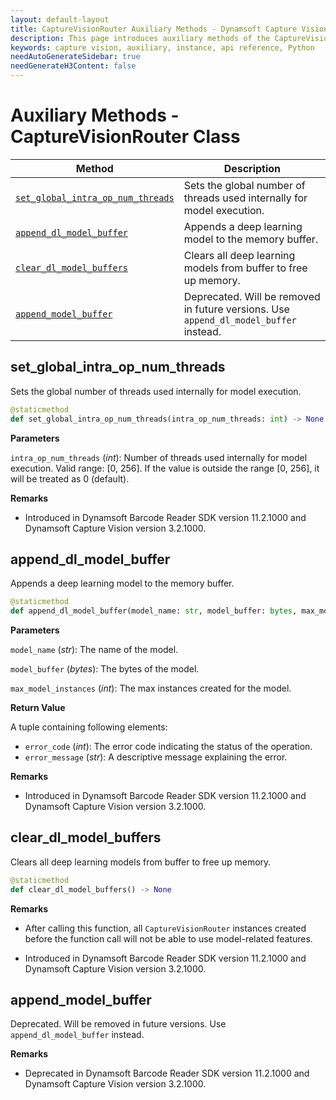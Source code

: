 ```yaml
---
layout: default-layout
title: CaptureVisionRouter Auxiliary Methods - Dynamsoft Capture Vision Python Edition API
description: This page introduces auxiliary methods of the CaptureVisionRouter class of the Dynamsoft Capture Vision Python Edition.
keywords: capture vision, auxiliary, instance, api reference, Python
needAutoGenerateSidebar: true
needGenerateH3Content: false
---
```


# Auxiliary Methods - CaptureVisionRouter Class

| Method                                                      | Description                                               |
| ----------------------------------------------------------- | --------------------------------------------------------- |
| [`set_global_intra_op_num_threads`](#set_global_intra_op_num_threads) | Sets the global number of threads used internally for model execution. |
| [`append_dl_model_buffer`](#append_dl_model_buffer) | Appends a deep learning model to the memory buffer. |
| [`clear_dl_model_buffers`](#clear_dl_model_buffers) | Clears all deep learning models from buffer to free up memory. |
| [`append_model_buffer`](#append_model_buffer) | Deprecated. Will be removed in future versions. Use `append_dl_model_buffer` instead. |

## set_global_intra_op_num_threads

Sets the global number of threads used internally for model execution.

```python
@staticmethod
def set_global_intra_op_num_threads(intra_op_num_threads: int) -> None
```

**Parameters**

`intra_op_num_threads` (*int*): Number of threads used internally for model execution. Valid range: [0, 256]. 
If the value is outside the range [0, 256], it will be treated as 0 (default).

**Remarks**

- Introduced in Dynamsoft Barcode Reader SDK version 11.2.1000 and Dynamsoft Capture Vision version 3.2.1000.

## append_dl_model_buffer

Appends a deep learning model to the memory buffer.

```python
@staticmethod
def append_dl_model_buffer(model_name: str, model_buffer: bytes, max_model_instances: int) -> Tuple[int, str]
```

**Parameters**

`model_name` (*str*): The name of the model.

`model_buffer` (*bytes*): The bytes of the model.

`max_model_instances` (*int*): The max instances created for the model.

**Return Value**

A tuple containing following elements:
- `error_code` (*int*): The error code indicating the status of the operation.
- `error_message` (*str*): A descriptive message explaining the error.

**Remarks**

- Introduced in Dynamsoft Barcode Reader SDK version 11.2.1000 and Dynamsoft Capture Vision version 3.2.1000.

## clear_dl_model_buffers

Clears all deep learning models from buffer to free up memory.

```python
@staticmethod
def clear_dl_model_buffers() -> None
```

**Remarks**

- After calling this function, all `CaptureVisionRouter` instances created before the function call will not be able to use model-related features.

- Introduced in Dynamsoft Barcode Reader SDK version 11.2.1000 and Dynamsoft Capture Vision version 3.2.1000.

## append_model_buffer

Deprecated. Will be removed in future versions. Use `append_dl_model_buffer` instead.

**Remarks**

- Deprecated in Dynamsoft Barcode Reader SDK version 11.2.1000 and Dynamsoft Capture Vision version 3.2.1000.
